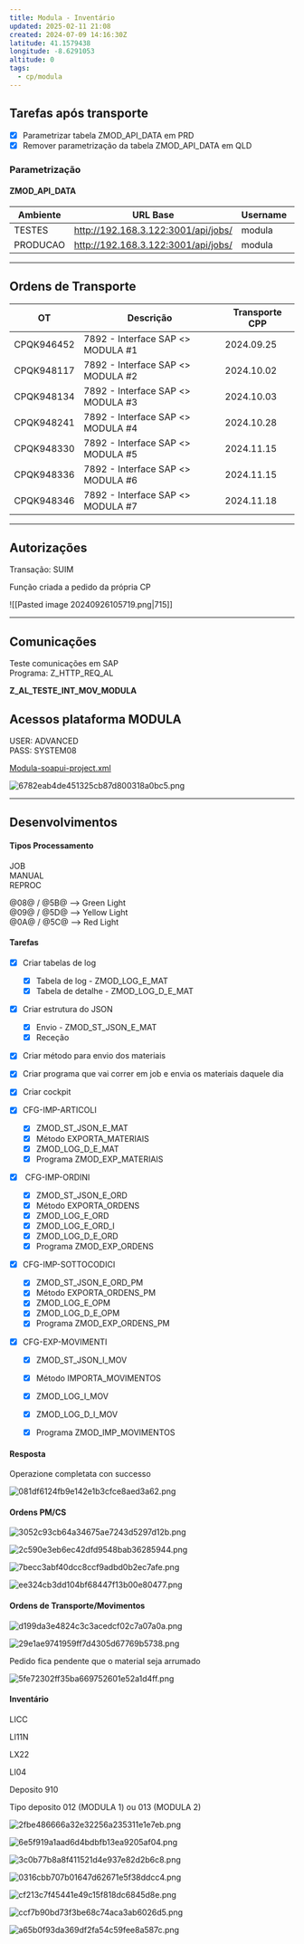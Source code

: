 ```yaml
---
title: Modula - Inventário
updated: 2025-02-11 21:08
created: 2024-07-09 14:16:30Z
latitude: 41.1579438
longitude: -8.6291053
altitude: 0
tags:
  - cp/modula
---
```

## Tarefas após transporte

- [x] Parametrizar tabela ZMOD_API_DATA em PRD
- [x] Remover parametrização da tabela ZMOD_API_DATA em QLD

### Parametrização 

#### ZMOD_API_DATA

| Ambiente | URL Base                            | Username | Password |
| -------- | ----------------------------------- | -------- | -------- |
| TESTES   | http://192.168.3.122:3001/api/jobs/ | modula   | modula   |
| PRODUCAO | http://192.168.3.122:3001/api/jobs/ | modula   | modula   |

--- 
## Ordens de Transporte

| OT         | Descrição                         | Transporte CPP |
| ---------- | --------------------------------- | -------------- |
| CPQK946452 | 7892 - Interface SAP <> MODULA #1 | 2024.09.25     |
| CPQK948117 | 7892 - Interface SAP <> MODULA #2 | 2024.10.02     |
| CPQK948134 | 7892 - Interface SAP <> MODULA #3 | 2024.10.03     |
| CPQK948241 | 7892 - Interface SAP <> MODULA #4 | 2024.10.28     |
| CPQK948330 | 7892 - Interface SAP <> MODULA #5 | 2024.11.15     |
| CPQK948336 | 7892 - Interface SAP <> MODULA #6 | 2024.11.15     |
| CPQK948346 | 7892 - Interface SAP <> MODULA #7 | 2024.11.18     |

---

## Autorizações 

Transação: SUIM 

Função criada a pedido da própria CP

![[Pasted image 20240926105719.png|715]]

* * *

## Comunicações

Teste comunicações em SAP  
Programa: Z_HTTP_REQ_AL

**Z_AL_TESTE_INT_MOV_MODULA**

## Acessos plataforma MODULA

USER: ADVANCED  
PASS: SYSTEM08

[Modula-soapui-project.xml](Modula-soapui-project.xml)

![6782eab4de451325cb87d800318a0bc5.png](6782eab4de451325cb87d800318a0bc5.png)



* * *

## Desenvolvimentos

#### Tipos Processamento

JOB  
MANUAL  
REPROC

@08@ / @5B@ --> Green Light  
@09@ / @5D@ --> Yellow Light  
@0A@ / @5C@ --> Red Light

#### Tarefas

- [x] Criar tabelas de log
    - [x] Tabela de log - ZMOD_LOG_E_MAT
    - [x] Tabela de detalhe - ZMOD_LOG_D_E_MAT
- [x] Criar estrutura do JSON
    - [x] Envio - ZMOD_ST_JSON_E_MAT
    - [x] Receção
- [x] Criar método para envio dos materiais
- [x] Criar programa que vai correr em job e envia os materiais daquele dia
- [x] Criar cockpit


- [x] CFG-IMP-ARTICOLI
    - [x] ZMOD_ST_JSON_E_MAT
    - [x] Método EXPORTA_MATERIAIS
    - [x] ZMOD_LOG_D_E_MAT
    - [x] Programa ZMOD_EXP_MATERIAIS
- [x]  CFG-IMP-ORDINI
    - [x] ZMOD_ST_JSON_E_ORD
    - [x] Método EXPORTA_ORDENS
    - [x] ZMOD_LOG_E_ORD
    - [x] ZMOD_LOG_E_ORD_I
    - [x] ZMOD_LOG_D_E_ORD
    - [x] Programa ZMOD_EXP_ORDENS
- [x] CFG-IMP-SOTTOCODICI
    - [x] ZMOD_ST_JSON_E_ORD_PM
    - [x] Método EXPORTA_ORDENS_PM
    - [x] ZMOD_LOG_E_OPM
    - [x] ZMOD_LOG_D_E_OPM
    - [x] Programa ZMOD_EXP_ORDENS_PM
- [x] CFG-EXP-MOVIMENTI
    - [x] ZMOD_ST_JSON_I_MOV
    - [x] Método IMPORTA_MOVIMENTOS
    - [x] ZMOD_LOG_I_MOV
    - [x] ZMOD_LOG_D_I_MOV
    - [x] Programa ZMOD_IMP_MOVIMENTOS


#### Resposta

Operazione completata con successo

![081df6124fb9e142e1b3cfce8aed3a62.png](081df6124fb9e142e1b3cfce8aed3a62.png)

#### Ordens PM/CS

![3052c93cb64a34675ae7243d5297d12b.png](3052c93cb64a34675ae7243d5297d12b.png)

![2c590e3eb6ec42dfd9548bab36285944.png](2c590e3eb6ec42dfd9548bab36285944.png)

![7becc3abf40dcc8ccf9adbd0b2ec7afe.png](7becc3abf40dcc8ccf9adbd0b2ec7afe.png)

![ee324cb3dd104bf68447f13b00e80477.png](ee324cb3dd104bf68447f13b00e80477.png)


#### Ordens de Transporte/Movimentos

![d199da3e4824c3c3acedcf02c7a07a0a.png](d199da3e4824c3c3acedcf02c7a07a0a.png)

![29e1ae9741959ff7d4305d67769b5738.png](29e1ae9741959ff7d4305d67769b5738.png)


Pedido fica pendente que o material seja arrumado

![5fe72302ff35ba669752601e52a1d4ff.png](5fe72302ff35ba669752601e52a1d4ff.png)


#### Inventário

LICC

LI11N

LX22

LI04


Deposito 910

Tipo deposito 012 (MODULA 1) ou 013 (MODULA 2)


![2fbe486666a32e32256a235311e1e7eb.png](2fbe486666a32e32256a235311e1e7eb.png)


![6e5f919a1aad6d4bdbfb13ea9205af04.png](6e5f919a1aad6d4bdbfb13ea9205af04.png)


![3c0b77b8a8f411521d4e937e82d2b6c8.png](3c0b77b8a8f411521d4e937e82d2b6c8.png)

![0316cbb707b01647d62671e5f38ddcc4.png](0316cbb707b01647d62671e5f38ddcc4.png)

![cf213c7f45441e49c15f818dc6845d8e.png](cf213c7f45441e49c15f818dc6845d8e.png)


![ccf7b90bd73f3be68c74aca3ab6026d5.png](ccf7b90bd73f3be68c74aca3ab6026d5.png)

![a65b0f93da369df2fa54c59fee8a587c.png](a65b0f93da369df2fa54c59fee8a587c.png)